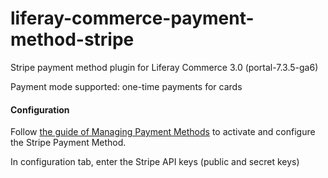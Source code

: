 # liferay-commerce-payment-method-stripe
Stripe payment method plugin for Liferay Commerce 3.0 (portal-7.3.5-ga6)

Payment mode supported: one-time payments for cards

#### Configuration

Follow [the guide of Managing Payment Methods](https://learn.liferay.com/commerce/latest/en/store-administration/configuring-payment-methods/managing-payment-methods.html) to activate and configure the Stripe Payment Method.

In configuration tab, enter the Stripe API keys (public and secret keys)
